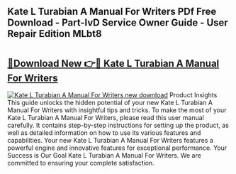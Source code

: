 ## Kate L Turabian A Manual For Writers PDf Free Download - Part-IvD Service Owner Guide - User Repair Edition MLbt8

# <h2><a href="http://bc36452.oget.top/?id=Kate+L+Turabian+A+Manual+For+Writers">🔗Download New 👉🔴 Kate L Turabian A Manual For Writers</a></h2>

[![Kate L Turabian A Manual For Writers new download](https://i.imgur.com/5g1atiW.png)](http://bc36452.oget.top/?id=Kate+L+Turabian+A+Manual+For+Writers)
Product Insights This guide unlocks the hidden potential of your new Kate L Turabian A Manual For Writers with insightful tips and tricks. To make the most of your Kate L Turabian A Manual For Writers, please read this user manual carefully. It contains step-by-step instructions for setting up the product, as well as detailed information on how to use its various features and capabilities. Your new Kate L Turabian A Manual For Writers features a powerful engine and innovative features for exceptional performance. Your Success is Our Goal Kate L Turabian A Manual For Writers. We are committed to ensuring your complete satisfaction.
